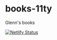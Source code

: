 # books-11ty

Glenn's books

[![Netlify Status](https://api.netlify.com/api/v1/badges/34efda43-7fe8-496e-b66c-1d59087b4b4d/deploy-status)](https://app.netlify.com/sites/compassionate-goldberg-02e805/deploys)
